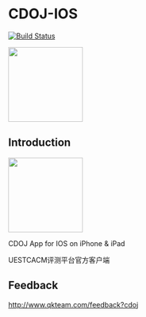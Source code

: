 # CDOJ-IOS
[![Build Status](https://travis-ci.org/UESTC-ACM/cdoj-ios.svg?branch=master)](https://travis-ci.org/UESTC-ACM/cdoj-ios)

<a href="https://itunes.apple.com/app/cdoj/id1147018708"><img src="https://qkteam.github.io/resources/AppStoreBadge.png" width="150px"></a>

## Introduction
<img src="https://raw.githubusercontent.com/UESTC-ACM/CDOJ-IOS/master/doc/AppIcon.png" width="150px">

CDOJ App for IOS on iPhone & iPad

UESTCACM评测平台官方客户端

## Feedback
http://www.qkteam.com/feedback?cdoj
